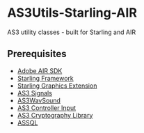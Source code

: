 # AS3Utils-Starling-AIR
AS3 utility classes - built for Starling and AIR

## Prerequisites
- [Adobe AIR SDK][1]
- [Starling Framework][2]
- [Starling Graphics Extension][3]
- [AS3 Signals][4]
- [AS3WavSound][5]
- [AS3 Controller Input][6]
- [AS3 Cryptography Library][7]
- [ASSQL][8]

[1]:http://www.adobe.com/devnet/air/air-sdk-download.html
[2]:http://gamua.com/starling/download/
[3]:https://github.com/StarlingGraphics/Starling-Extension-Graphics
[4]:https://github.com/robertpenner/as3-signals
[5]:https://code.google.com/p/as3wavsound/downloads/list
[6]:https://github.com/arkeus/as3-controller-input
[7]:http://crypto.hurlant.com/
[8]:https://code.google.com/p/assql/downloads/list
